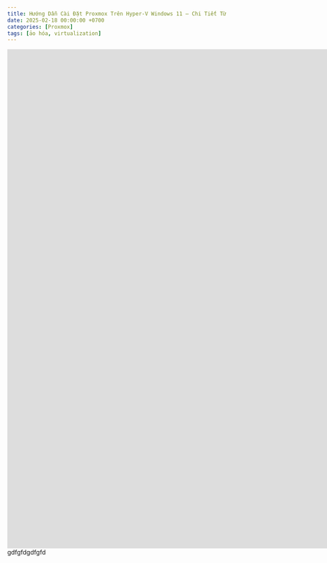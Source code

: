 ```yaml
---
title: Hướng Dẫn Cài Đặt Proxmox Trên Hyper-V Windows 11 – Chi Tiết Từ A đến Z
date: 2025-02-18 00:00:00 +0700
categories: [Proxmox]
tags: [ảo hóa, virtualization]    
---
```


<iframe width="2183" height="1142" src="https://www.youtube.com/embed/vOwVoIxjCw4" title="Hướng Dẫn Cài Đặt Proxmox  Trên Hyper-V Windows 11 – Chi Tiết Từ A đến Z" frameborder="0" allow="accelerometer; autoplay; clipboard-write; encrypted-media; gyroscope; picture-in-picture; web-share" referrerpolicy="strict-origin-when-cross-origin" allowfullscreen></iframe>
gdfgfdgdfgfd
